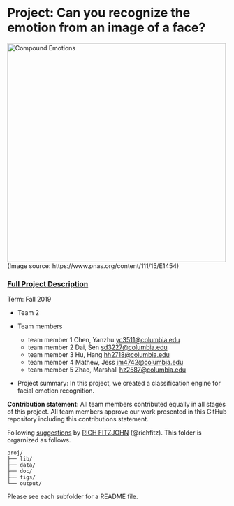 # Project: Can you recognize the emotion from an image of a face? 
<img src="figs/CE.jpg" alt="Compound Emotions" width="500"/>
(Image source: https://www.pnas.org/content/111/15/E1454)

### [Full Project Description](doc/project3_desc.md)

Term: Fall 2019

+ Team 2
+ Team members
	+ team member 1 Chen, Yanzhu yc3511@columbia.edu
	+ team member 2 Dai, Sen sd3227@columbia.edu
	+ team member 3 Hu, Hang hh2718@columbia.edu
	+ team member 4 Mathew, Jess jm4742@columbia.edu
	+ team member 5 Zhao, Marshall hz2587@columbia.edu

+ Project summary: In this project, we created a classification engine for facial emotion recognition. 
	
**Contribution statement**: All team members contributed equally in all stages of this project. All team members approve our work presented in this GitHub repository including this contributions statement. 

Following [suggestions](http://nicercode.github.io/blog/2013-04-05-projects/) by [RICH FITZJOHN](http://nicercode.github.io/about/#Team) (@richfitz). This folder is orgarnized as follows.

```
proj/
├── lib/
├── data/
├── doc/
├── figs/
└── output/
```

Please see each subfolder for a README file.
